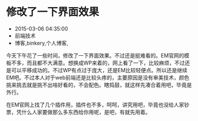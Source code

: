 # 修改了一下界面效果
- 2015-03-06 04:35:00
- 前端技术
- 博客,binkery,个人博客,

<!--markdown-->今天下午花了一些时间，修改了一下界面效果。不过还是挺难看的。EM官网的模板不多，而且都不大满意。想换成WP来着的，网上看了一下，比较麻烦，不过还是可以平移成功的。不过WP有点过于庞大，还是EM比较轻便点。所以还是继续EM吧。不过本人对于web前端还是比较头疼的，主要原因是没有审美技术，颜色挑来挑去就是挑不出啥好看的，不会配色。瞎捣鼓，就这样先凑合着用吧，毕竟是外行。

在EM官网上找了几个插件用，插件也不多，呵呵，讲究用吧，毕竟也没给人家钞票，凭什么人家要做那么多东西给你用呢，是吧，有就先用着。